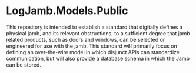 # LogJamb.Models.Public
This repository is intended to establish a standard that digitally defines a physical jamb, and its relevant obstructions, to a sufficient degree that jamb related products, such as doors and windows, can be selected or engineered for use with the jamb.  This standard will primarily focus on defining an over-the-wire model in which disjunct APIs can standardize communication, but will also provide a database schema in which the Jamb can be stored.
